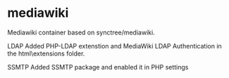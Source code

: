 # mediawiki
Mediawiki container based on synctree/mediawiki.

LDAP
Added PHP-LDAP extenstion and MediaWiki LDAP Authentication in the html\extensions folder.

SSMTP
Added SSMTP package and enabled it in PHP settings
